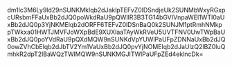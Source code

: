 dm1lc3M6Ly9ld29nSUNKMklqb2dJaklpTEFvZ0lDSndjeUk2SUNMbWxyRGxpcURsbmFFaUxBb2dJQ0poWkdRaU9pQWllR3B3TG14bGVIVnpaWEl1WTI0aUxBb2dJQ0p3YjNKMElqb2dORFF6TEFvZ0lDSnBaQ0k2SUNJM1ptRmhNMkppTWkxa01HWTJMVFJoWXpBdE9XUXlaaTAyWkRVeU5UVTFNV0UwTWpBaUxBb2dJQ0poYVdRaU9pQXdMQW9nSUNKdVpYUWlPaUFpZDNNaUxBb2dJQ0owZVhCbElqb2dJbTV2Ym1VaUxBb2dJQ0pvYjNOMElqb2dJaUlzQ2lBZ0luQmhkR2dpT2lBaWQzTWlMQW9nSUNKMGJITWlPaUFpZEd4eklncDk=
